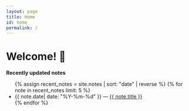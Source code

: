 ```yaml
---
layout: page
title: Home
id: home
permalink: /
---
```


# Welcome! 🌱

<strong>Recently updated notes</strong>

<ul>
  <!-- {% assign recent_notes = site.notes | sort: "last_modified_at_timestamp" | reverse %} -->
  {% assign recent_notes = site.notes | sort: "date" | reverse %}
  {% for note in recent_notes limit: 5 %}
    <li>
      {{ note.date| date: "%Y-%m-%d" }} — <a class="internal-link" href="{{ site.baseurl }}{{ note.url }}">{{ note.title }}</a>
    </li>
  {% endfor %}
</ul>

<style>
  .wrapper {
    max-width: 46em;
  }
</style>
